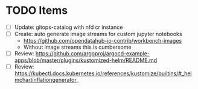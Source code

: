 # TODO Items

- [ ] Update: gitops-catalog with nfd cr instance
- [ ] Create: auto generate image streams for custom jupyter notebooks
  - https://github.com/opendatahub-io-contrib/workbench-images
  - Without image streams this is cumbersome
- [ ] Review: https://github.com/argoproj/argocd-example-apps/blob/master/plugins/kustomized-helm/README.md
- [ ] Review: https://kubectl.docs.kubernetes.io/references/kustomize/builtins/#_helmchartinflationgenerator_
